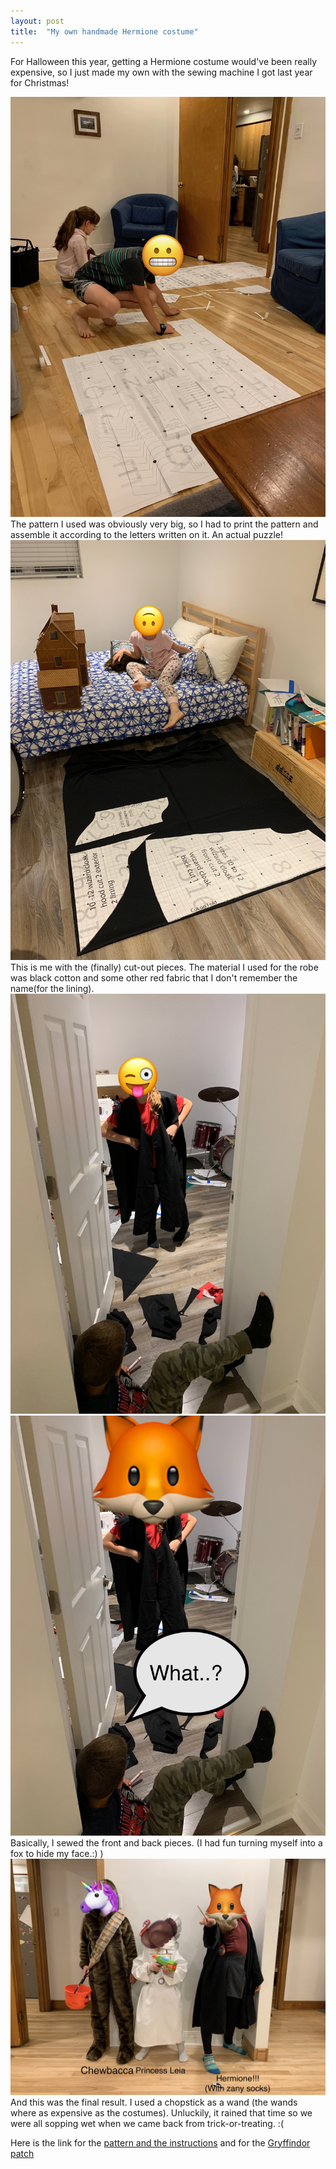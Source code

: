 ```yaml
---
layout: post 
title:  "My own handmade Hermione costume"
---
```


For Halloween this year, getting a Hermione costume would've been really expensive, so
I just made my own with the sewing machine I got last year for Christmas!

![Assembling the pattern](/assets/IMG_7617.JPG)
The pattern I used was obviously very big, so I had to print the pattern and assemble it
according to the letters written on it. An actual puzzle!
![Laying Out the Pattern](/assets/IMG_7620.JPG)
This is me with the (finally) cut-out pieces. The material I used for the robe was black 
 cotton and some other red fabric that I don't remember the name(for the lining).
![Only a beginning](/assets/IMG_7628.JPG)
![Only a beginning v.2](/assets/IMG_7627.JPG)
Basically, I sewed the front and back pieces. (I had fun turning myself into a fox to 
hide my face.:) )
![final result](/assets/IMG_7702.JPG)
And this was the final result. I used a chopstick as a wand (the wands where as expensive
 as the costumes). Unluckily, it rained that time so we were all sopping wet when we came 
 back from trick-or-treating. :(

Here is the link for the
[pattern and the instructions](https://www.fleecefun.com/harry-potter-robe-pattern-free-diy/)
and for the [Gryffindor patch](https://mypoppet.com.au/makes/diy-harry-potter-gryffindor-patch-template/)